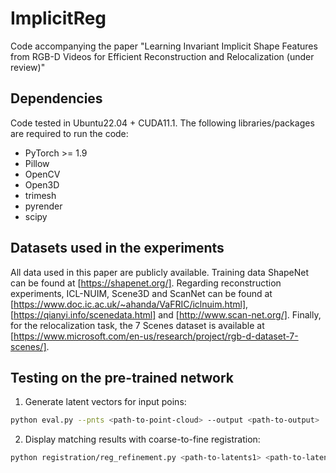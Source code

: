 # ImplicitReg

Code accompanying the paper "Learning Invariant Implicit Shape Features from RGB-D Videos for Efficient Reconstruction and Relocalization (under review)"

## Dependencies

Code tested in Ubuntu22.04 + CUDA11.1. The following libraries/packages are required to run the code:

+ PyTorch >= 1.9
+ Pillow
+ OpenCV
+ Open3D
+ trimesh
+ pyrender
+ scipy

## Datasets used in the experiments

All data used in this paper are publicly available. Training data ShapeNet can be found at [https://shapenet.org/]. Regarding reconstruction experiments, ICL-NUIM, Scene3D and ScanNet can be found at [https://www.doc.ic.ac.uk/~ahanda/VaFRIC/iclnuim.html], [https://qianyi.info/scenedata.html] and [http://www.scan-net.org/]. Finally, for the relocalization task, the 7 Scenes dataset is available at [https://www.microsoft.com/en-us/research/project/rgb-d-dataset-7-scenes/].

## Testing on the pre-trained network

1. Generate latent vectors for input poins:

```bash
python eval.py --pnts <path-to-point-cloud> --output <path-to-output>
```

2. Display matching results with coarse-to-fine registration:

```bash
python registration/reg_refinement.py <path-to-latents1> <path-to-latents2>
```
